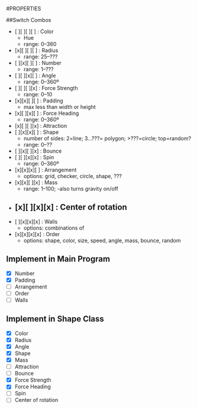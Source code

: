 #PROPERTIES

##Switch Combos
- [ ][ ][ ][ ] : Color
  - Hue
  - range: 0–360
- [x][ ][ ][ ] : Radius
  - range: 25–???
- [ ][x][ ][ ] : Number
  - range: 1–???
- [ ][ ][x][ ] : Angle
  - range: 0–360º
- [ ][ ][ ][x] : Force Strength
  - range: 0–10
- [x][x][ ][ ] : Padding
  - max less than width or height
- [x][ ][x][ ] : Force Heading
  - range: 0–360º
- [x][ ][ ][x] : Attraction
- [ ][x][x][ ] : Shape
  - number of sides: 2=line; 3...???= polygon; >???=circle; top=random?
  - range: 0–??
- [ ][x][ ][x] : Bounce
- [ ][ ][x][x] : Spin
  - range: 0–360º
- [x][x][x][ ] : Arrangement
  - options: grid, checker, circle, shape, ???
- [x][x][ ][x] : Mass
  - range: 1–100;
  -also turns gravity on/off
- [x][ ][x][x] : Center of rotation
  -
- [ ][x][x][x] : Walls
  - options: combinations of
- [x][x][x][x] : Order
  - options: shape, color, size, speed, angle, mass, bounce, random

## Implement in Main Program
- [x] Number
- [x] Padding
- [ ] Arrangement
- [ ] Order
- [ ] Walls

## Implement in Shape Class
- [x] Color
- [x] Radius
- [x] Angle
- [x] Shape
- [x] Mass
- [ ] Attraction
- [ ] Bounce
- [x] Force Strength
- [x] Force Heading
- [ ] Spin
- [ ] Center of rotation
